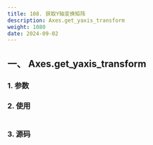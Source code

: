 ```yaml
---
title: 108. 获取Y轴变换矩阵
description: Axes.get_yaxis_transform
weight: 1080
date: 2024-09-02
---
```

<style>
th, td {
  border: 1px solid rgb(190, 190, 190);
}
</style>


## 一、 Axes.get_yaxis_transform


### 1. 参数




### 2. 使用



```python


```


### 3. 源码
```python

```




